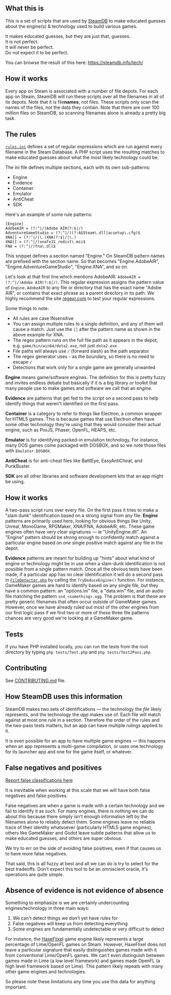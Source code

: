 ## What this is

This is a set of scripts that are used by [SteamDB](https://steamdb.info) to make educated guesses about the engine(s) & technology used to build various games.

It makes educated guesses, but they are just that, guesses.  
It is not perfect.  
It will never be perfect.  
Do not expect it to be perfect.

You can browse the result of this here: https://steamdb.info/tech/

## How it works

Every app on Steam is associated with a number of file depots. For each app on Steam, SteamDB will run these scripts over all the filenames in all of its depots.
Note that it is file**names**, not files. These scripts only scan the names of the files, not the data they contain. Note that there are over 100 million files on SteamDB, so scanning filenames alone is already a pretty big task.

## The rules

[`rules.ini`](rules.ini) defines a set of regular expressions which are run against every filename in the Steam Database. A PHP script uses the resulting matches to make educated guesses about what the most likely technology could be.

The ini file defines multiple sections, each with its own sub-patterns:

- Engine
- Evidence
- Container
- Emulator
- AntiCheat
- SDK

Here's an example of some rule patterns:

```
[Engine]
AdobeAIR = (?:^|/)Adobe AIR(?:$|/)
AdventureGameStudio = (?:^|/)(?:AGSteam\.dll|acsetup\.cfg)$
XNA[] = (?:^|/|\.)XNA(?:$|/|\.)
XNA[] = (?:^|/)xnafx31_redist\.msi$
FNA = (?:^|/)fna\.dll$
```

This snippet defines a section named "Engine." On SteamDB pattern names are prefixed with the section name. So that becomes "Engine.AdobeAIR", "Engine.AdventureGameStudio", "Engine.XNA", and so on.

Let's look at that first line which mentions AdobeAIR: `AdobeAIR = (?:^|/)Adobe AIR(?:$|/)`.
This regular expression assigns the pattern value of `Engine.AdobeAIR` to any file or directory that has the exact name "Adobe AIR", or contains that exact phrase as a parent directory in its path. We highly recommend the site [regexr.com](https://regexr.com) to test your regular expressions.

Some things to note:

- All rules are case INsensitive
- You can assign multiple rules to a single definition, and any of them will cause a match. Just use the `[]` after the pattern name as shown in the above example for XNA.
- The regex pattern runs on the full file path as it appears in the depot, e.g. `game/bin/win64/dota2.exe`, not just `dota2.exe`
- File paths will always use `/` (forward slash) as the path separator
- The regex generator uses `~` as the boundary, so there is no need to escape `/`
- Detections that work only for a single game are generally unwanted

**Engine** means game/software engines. The definition for this is pretty fuzzy and invites endless debate but basically if it is a big library or toolkit that many people use to make games and software we call that an engine.

**Evidence** are patterns that get fed to the script on a second pass to help identify things that weren't identified on the first pass.

**Container** is a category to refer to things like Electron, a common wrapper for HTML5 games. This is because games that use Electron often have some other technology they're using that they would consider their actual engine, such as PixiJS, Phaser, OpenFL, HEAPS, etc.

**Emulator** is for identifying packed-in emulation technology. For instance, many DOS games come packaged with DOSBOX, and so we note those files with `Emulator.DOSBOX`.

**AntiCheat** is for anti-cheat files like BattlEye, EasyAntiCheat, and PunkBuster.

**SDK** are all other libraries and software development kits that an app might be using.

## How it works

A two-pass script runs over every file. On the first pass it tries to make a "slam dunk" identification based on a strong signal from any file. **Engine** patterns are primarily used here, looking for obvious things like Unity, Unreal, MonoGame, RPGMaker, XNA/FNA, AdobeAIR, etc. These game engines often have very clear signatures — ie "UnityEngine.dll". An "Engine" pattern should be strong enough to confidently match against a particular engine based on _one_ single positive match against any file in the depot.

**Evidence** patterns are meant for building up "hints" about what kind of engine or technology might be in use when a slam-dunk identification is not possible from a single pattern match. Once all the obvious tests have been made, if a particular app has no clear identification it will do a second pass in [`FileDetector.php`](tests/FileDetector.php) by calling the `TryDeduceEngine()` function. For instance, GameMaker games are hard to identify based on any single file, but they have a common pattern: an "options.ini" file, a "data.win" file, and an audio file matching the pattern `snd_<something>.ogg`. The problem is that these are pretty generic filenames that often occur outside of GameMaker games. However, once we have already ruled out most of the other engines from our first logic pass if we find two or more of these three file patterns chances are very good we're looking at a GameMaker game.

## Tests

If you have PHP installed locally, you can run the tests from the root directory by typing `php tests/Test.php` and `php tests/Test2Pass.php`

## Contributing

See [CONTRIBUTING.md](CONTRIBUTING.md) file.

## How SteamDB uses this information

SteamDB makes two sets of identifications — the technology the *file* likely represents, and the technology the *app* makes use of. Each file will match against at most one rule in a section. Therefore the order of the rules and the two-pass tests matters, but an app can have multiple rulings applied to it.

It is even possible for an app to have multiple game engines — this happens when an app represents a multi-game compilation, or uses one technology for its launcher app and one for the game itself, or whatever.

## False negatives and positives

[Report false classifications here](https://github.com/SteamDatabase/FileDetectionRuleSets/issues/new/choose)

It is inevitable when working at this scale that we will have both false negatives and false positives.

False negatives are when a game is made with a certain technology and we fail to identify it as such. For many engines, there is nothing we can do about this because there simply isn't enough information left by the filenames alone to reliably detect them. Some engines leave no reliable trace of their identity whatsoever (particularly HTML5 game engines), others like GameMaker and Godot leave subtle patterns that allow us to make educated guesses, and others are super obvious.

We try to err on the side of avoiding false positives, even if that causes us to have more false negatives.

That said, this is all fuzzy at best and all we can do is try to select for the best tradeoffs. Don't expect this tool to be an omniscient oracle, it's operations are quite simple.

## Absence of evidence is not evidence of absence

Something to emphasize is we are certainly undercounting engines/technology in three main ways:

1. We can't detect things we don't yet have rules for
2. False negatives will keep us from detecting everything
3. Some engines are fundamentally undetectable or very difficult to detect

For instance, the [HaxeFlixel](haxeflixel.com/) game engine likely represents a large percentage of Lime/OpenFL games on Steam. However, HaxeFlixel does not leave a particular signature that easily distinguishes games made with it from conventional Lime/OpenFL games. We can't even distinguish between games made in Lime (a low level framework) and games made OpenFL (a high level framework based on Lime). This pattern likely repeats with many other game engines and technologies.

So please note these limitations any time you use this data for anything important.

